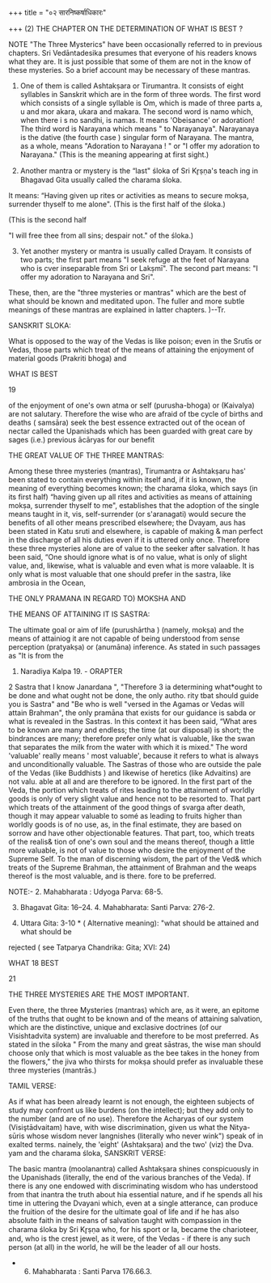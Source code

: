 +++
title = "०२ सारनिष्कर्षाधिकारः"

+++
(2) THE CHAPTER ON THE DETERMINATION OF WHAT IS BEST ? 

NOTE "The Three Mysterics" have been occasionally referred to in previous chapters. Sri Vedāntadesika presumes that everyone of his readers knows what they are. It is just possible that some of them are not in the know of these mysteries. So a brief account may be necessary of these mantras. 

1. One of them is called Ashtakṣara or Tirumantra. It consists of eight syllables in Sanskrit which are in the form of three words. The first word which consists of a single syllable is Om, which is made of three parts a, u and mor akara, ukara and makara. The second word is namo which, when there i s no sandhi, is namas. It means 'Obeisance' or adoration! The third word is Narayana which means " to Narayanaya". Narayanaya is the dative (the fourth case ) singular form of Narayana. The mantra, as a whole, means "Adoration to Narayana ! " or "I offer my adoration to Narayana." (This is the meaning appearing at first sight.) 

2. Another mantra or mystery is the “last" śloka of Sri Kr̥ṣṇa's teach ing in Bhagavad Gita usually called the charama śloka. 

It means: “Having given up rites or activities as means to secure mokṣa, surrender thyself to me alone". (This is the first half of the śloka.) 

(This is the second half 

"I will free thee from all sins; despair not." of the śloka.) 

3. Yet another mystery or mantra is usually called Drayam. It consists of two parts; the first part means "I seek refuge at the feet of Narayana who is cver inseparable from Sri or Lakṣmī". The second part means: "I offer my adoration to Narayana and Sri". 

These, then, are the "three mysteries or mantras" which are the best of what should be known and meditated upon. The fuller and more subtle meanings of these mantras are explained in latter chapters. )--Tr. 

SANSKRIT SLOKA: 

What is opposed to the way of the Vedas is like poison; even in the Srutīs or Vedas, those parts which treat of the means of attaining the enjoyment of material goods (Prakriti bhoga) and 

WHAT IS BEST 

19 

of the enjoyment of one's own atma or self (purusha-bhoga) or (Kaivalya) are not salutary. Therefore the wise who are afraid of tbe cycle of births and deaths ( samsāra) seek the best essence extracted out of the ocean of nectar called the Upanishads which has been guarded with great care by sages (i.e.) previous ācāryas for our benefit 

THE GREAT VALUE OF THE THREE MANTRAS: 

Among these three mysteries (mantras), Tirumantra or Ashtakṣaru has' been stated to contain everything within itself and, if it is known, the meaning of everything becomes known; the charama śloka, which says (in its first half) “having given up all rites and activities as means of attaining mokṣa, surrender thyself to me", establishes that the adoption of the single means taught in it, vis, self-surrender (or s'aranagati) would secure the benefits of all other means prescribed elsewhere; the Dvayam, aus has been stated in Katu sruti and elsewhere, is capable of making & man perfect in the discharge of all his duties even if it is uttered only once. Therefore these three mysteries alone are of value to the seeker after salvation. It has been said, “One should ignore what is of no value, what is only of slight value, and, likewise, what is valuable and even what is more valaable. It is only what is most valuable that one should prefer in the sastra, like ambrosia in the Ocean, 

THE ONLY PRAMANA IN REGARD TO) MOKSHA AND 

THE MEANS OF ATTAINING IT IS SASTRA: 

The ultimate goal or aim of life (purushārtha ) (namely, mokṣa) and the means of attainiog it are not capable of being understood from sense perception (pratyakṣa) or (anumāna) inference. As stated in such passages as "It is from the 

1. Naradiya Kalpa 19. - ORAPTER 

2 Sastra that I know Janardana ", "Therefore 3 ia determining what\*ought to be done and what ought not be done, the only autho. rity tbat should guide you is Sastra" and "Be who is well "versed in the Agamas or Vedas will attain Brahman", the only pramāna that exists for our guidance is sabda or what is revealed in the Sastras. In this context it has been said, “What ares to be known are many and endless; the time (at our disposal) is short; the bindrances are many; therefore prefer only what is valuable, like the swan that separates the milk from the water with which it is mixed." The word 'valuable' really means ' most valuable', because it refers to what is always and unconditionally valuable. The Sastras of those who are outside the pale of the Vedas (like Buddhists ) and likewise of heretics (like Advaitins) are not valu. able at all and are therefore to be ignored. In the first part of the Veda, the portion which treats of rites leading to the attainment of worldly goods is only of very slight value and hence not to be resorted to. That part which treats of the attainment of the good things of svarga after death, though it may appear valuable to somé as leading to fruits higher than worldly goods is of no use, as, in the final estimate, they are based on sorrow and have other objectionable features. That part, too, which treats of the realis& tion of one's own soul and the means thereof, though a little more valuable, is not of value to those who desire the enjoyment of the Supreme Self. To the man of discerning wisdom, the part of the Ved& which treats of the Supreme Brahman, the attainment of Brahman and the weaps thereof is the most valuable, and is there. fore to be preferred. 

NOTE:- 2. Mahabharata : Udyoga Parva: 68-5. 

3. Bhagavat Gita: 16–24. 4. Mahabharata: Santi Parva: 276-2. 

5. Uttara Gita: 3-10 \* ( Alternative meaning): "what should be attained and what should be 

rejected ( see Tatparya Chandrika: Gita; XVI: 24) 

WHAT 18 BEST 

21 

THE THREE MYSTERIES ARE THE MOST IMPORTANT. 

Even there, the three Mysteries (mantras) which are, as it were, an epitome of the truths that ought to be known and of the means of attaining salvation, which are the distinctive, unique and exclasive doctrines (of our Visishtadvita system) are invaluable and therefore to be most preferred. As stated in the siloka " From the many and great sāstras, the wise man should choose only that which is most valuable as the bee takes in the honey from the flowers," the jiva who thirsts for mokṣa should prefer as invaluable these three mysteries (mantrās.) 

TAMIL VERSE: 

As if what has been already learnt is not enough, the eighteen subjects of study may confront us like burdens (on the intellect); but they add only to the number (and are of no use). Therefore the Acharyas of our system (Visiştādvaitam) have, with wise discrimination, given us what the Nitya-sūris whose wisdom never langnishes (literally who never wink") speak of in exalted terms. nainely, the 'eight' (Ashtakṣara) and the two' (viz) the Dva. yam and the charama śloka, SANSKRIT VERSE: 

The basic mantra (moolanantra) called Ashtakṣara shines conspicuously in the Upanishads (literally, the end of the various branches of the Veda). If there is any one endowed with discriminating wisdom who has understood from that inantra the truth about hia essential nature, and if he spends all his time in uttering the Dvayani which, even at a single atterance, can produce the fruition of the desire for the ultimate goal of life and if he has also absolute faith in the means of salvation taught with compassion in the charama śloka by Sri Kr̥ṣṇa who, for his sport or Ia, became the charioteer, and, who is the crest jewel, as it were, of the Vedas - if there is any such person (at all) in the world, he will be the leader of all our hosts. 

- 6. Mahabharata : Santi Parva 176.66.3. 
